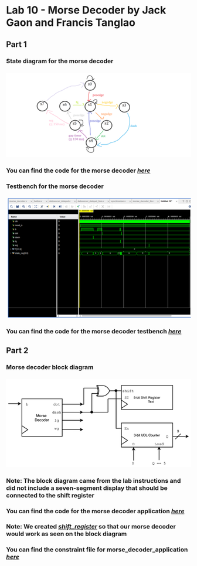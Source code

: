 # Lab 10 - Morse Decoder by Jack Gaon and Francis Tanglao

## Part 1
### State diagram for the morse decoder
### ![State diagram](https://github.com/fctanglao/DigitalLogicDesignUsingVerilogLabs/blob/main/Lab%2010/Part%201/morse%20decoder%20state%20diagram.png)
### You can find the code for the morse decoder [*here*](https://github.com/fctanglao/DigitalLogicDesignUsingVerilogLabs/blob/main/Lab%2010/Part%201/morse_decoder.v)
### Testbench for the morse decoder
### ![Testbench](https://github.com/fctanglao/DigitalLogicDesignUsingVerilogLabs/blob/main/Lab%2010/Part%201/morse_decoder%20testbench.png)
### You can find the code for the morse decoder testbench [*here*](https://github.com/fctanglao/DigitalLogicDesignUsingVerilogLabs/blob/main/Lab%2010/Part%201/morse_decoder_tb.v)

## Part 2
### Morse decoder block diagram
### ![Block diagram](https://github.com/fctanglao/DigitalLogicDesignUsingVerilogLabs/blob/main/Lab%2010/Part%202/morse%20decoder%20block%20diagram.png)
### Note: The block diagram came from the lab instructions and did not include a seven-segment display that should be connected to the shift register
### You can find the code for the morse decoder application [*here*](https://github.com/fctanglao/DigitalLogicDesignUsingVerilogLabs/blob/main/Lab%2010/Part%202/morse_decoder_application.v)
### Note: We created [*shift_register*](https://github.com/fctanglao/DigitalLogicDesignUsingVerilogLabs/blob/main/Lab%2010/Part%202/shift_register.v) so that our morse decoder would work as seen on the block diagram
### You can find the constraint file for morse_decoder_application [*here*](https://github.com/fctanglao/DigitalLogicDesignUsingVerilogLabs/blob/main/Lab%2010/Part%202/Nexys-A7-100T-Master.xdc)
